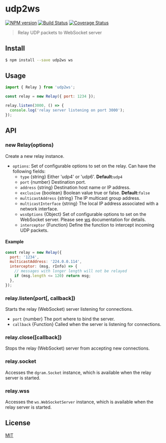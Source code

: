 # udp2ws

[![NPM version][npm-image]][npm-url]
[![Build Status][action-image]][action-url]
[![Coverage Status][codecov-image]][codecov-url]

> Relay UDP packets to WebSocket server

## Install

```sh
$ npm install --save udp2ws ws
```

## Usage

```js
import { Relay } from 'udp2ws';

const relay = new Relay({ port: 1234 });

relay.listen(3000, () => {
  console.log('relay server listening on port 3000');
});
```

## API

### new Relay(options)

Create a new relay instance.

- `options`: Set of configurable options to set on the relay. Can have the following fields:
  - `type` {string} Either 'udp4' or 'udp6'. **Default:**`udp4`
  - `port` {number} Destination port.
  - `address` {string} Destination host name or IP address.
  - `exclusive` {boolean} Boolean value true or false. **Default:**`false`
  - `multicastAddress` {string} The IP multicast group address.
  - `multicastInterface` {string} The local IP address associated with a network interface.
  - `wssOptions` {Object} Set of configurable options to set on the WebSocket server. Please see [ws](https://github.com/websockets/ws/blob/master/doc/ws.md#class-websocketserver) documentation for details.
  - `interceptor` {Function} Define the function to intercept incoming UDP packets.

#### Example

```js
const relay = new Relay({
  port: '1234',
  multicastAddress: '224.0.0.114',
  interceptor: (msg, rInfo) => {
    // messages with longer length will not be relayed
    if (msg.length <= 120) return msg;
  },
});
```

### relay.listen(port[, callback])

Starts the relay (WebSocket) server listening for connections.

- `port` {number} The port where to bind the server.
- `callback` {Function} Called when the server is listening for connections.

### relay.close([callback])

Stops the relay (WebSocket) server from accepting new connections.

### relay.socket

Accesses the `dgram.Socket` instance, which is available when the relay server is started.

### relay.wss

Accesses the `ws.WebSocketServer` instance, which is available when the relay server is started.

## License

[MIT](LICENSE)

[npm-image]: https://img.shields.io/npm/v/udp2ws.svg
[npm-url]: https://npmjs.com/package/udp2ws
[action-image]: https://img.shields.io/github/workflow/status/chunkai1312/udp2ws/Node.js%20CI
[action-url]: https://github.com/chunkai1312/udp2ws/actions/workflows/node.js.yml
[codecov-image]: https://img.shields.io/codecov/c/github/chunkai1312/udp2ws.svg
[codecov-url]: https://codecov.io/gh/chunkai1312/udp2ws
